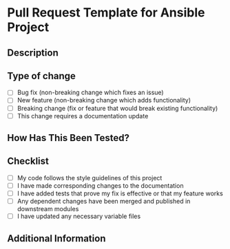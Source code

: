 # Pull Request Template for Ansible Project

<!--
This template is designed to standardize pull requests for our Ansible project.
Please fill out the sections below to the best of your ability.
Delete any sections or checkboxes that are not relevant to your PR.
-->

## Description
<!-- Provide a brief, clear description of what this PR does. -->

## Type of change
<!-- Please delete options that are not relevant. -->

- [ ] Bug fix (non-breaking change which fixes an issue)
- [ ] New feature (non-breaking change which adds functionality)
- [ ] Breaking change (fix or feature that would break existing functionality)
- [ ] This change requires a documentation update

## How Has This Been Tested?
<!--
Describe the tests you ran to verify your changes.
Provide instructions so we can reproduce.
List any relevant details for your test configuration.
-->

## Checklist
<!-- Put an `x` in all the boxes that apply. -->
<!-- If you're unsure about any of these, don't hesitate to ask. -->
- [ ] My code follows the style guidelines of this project
- [ ] I have made corresponding changes to the documentation
- [ ] I have added tests that prove my fix is effective or that my feature works
- [ ] Any dependent changes have been merged and published in downstream modules
- [ ] I have updated any necessary variable files

## Additional Information
<!-- Add any other context about the pull request here. -->
